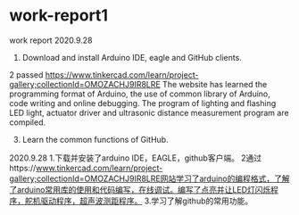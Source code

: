 # work-report1
work report
2020.9.28

1. Download and install Arduino IDE, eagle and GitHub clients.

2 passed https://www.tinkercad.com/learn/project-gallery;collectionId=OMOZACHJ9IR8LRE The website has learned the programming format of Arduino, the use of common library of Arduino, code writing and online debugging. The program of lighting and flashing LED light, actuator driver and ultrasonic distance measurement program are compiled.

3. Learn the common functions of GitHub.


2020.9.28
	1.下载并安装了arduino IDE，EAGLE，github客户端。
	2通过https://www.tinkercad.com/learn/project-gallery;collectionId=OMOZACHJ9IR8LRE网站学习了arduino的编程格式，了解了arduino常用库的使用和代码编写，在线调试。编写了点亮并让LED灯闪烁程序，舵机驱动程序，超声波测距程序。
	3.学习了解github的常用功能。

